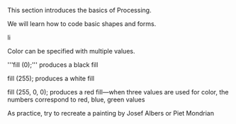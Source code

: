 
This section introduces the basics of Processing. 

We will learn how to code basic shapes and forms.

li

Color can be specified with multiple values. 

'''fill (0);'''
produces a black fill

fill (255);
produces a white fill

fill (255, 0, 0);
produces a red fill—when three values are used for color, the numbers correspond to red, blue, green values

As practice, try to recreate a painting by Josef Albers or Piet Mondrian
